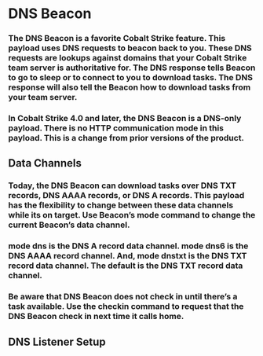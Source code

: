 # DNS Beacon

### The DNS Beacon is a favorite Cobalt Strike feature. This payload uses DNS requests to beacon back to you. These DNS requests are lookups against domains that your Cobalt Strike team server is authoritative for. The DNS response tells Beacon to go to sleep or to connect to you to download tasks. The DNS response will also tell the Beacon how to download tasks from your team server.

### In Cobalt Strike 4.0 and later, the DNS Beacon is a DNS-only payload. There is no HTTP communication mode in this payload. This is a change from prior versions of the product.

## Data Channels

### Today, the DNS Beacon can download tasks over DNS TXT records, DNS AAAA records, or DNS A records. This payload has the flexibility to change between these data channels while its on target. Use Beacon’s mode command to change the current Beacon’s data channel.

### mode dns is the DNS A record data channel. mode dns6 is the DNS AAAA record channel. And, mode dnstxt is the DNS TXT record data channel. The default is the DNS TXT record data channel.

### Be aware that DNS Beacon does not check in until there’s a task available. Use the checkin command to request that the DNS Beacon check in next time it calls home.

## DNS Listener Setup

### 
